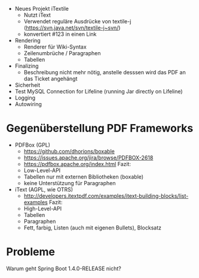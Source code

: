 - Neues Projekt iTextile
    * Nutzt iText
    * Verwendet reguläre Ausdrücke von textile-j (https://svn.java.net/svn/textile-j~svn/)
    * konvertiert #123 in einen Link
- Rendering
    * Renderer für Wiki-Syntax
    * Zeilenumbrüche / Paragraphen
    * Tabellen
- Finalizing
    * Beschreibung nicht mehr nötig, anstelle desssen wird das PDF an das Ticket angehängt
- Sicherheit
- Test MySQL Connection for Lifeline (running Jar directly on Lifeline)
- Logging
- Autowiring

# Gegenüberstellung PDF Frameworks 
- PDFBox (GPL)
	* https://github.com/dhorions/boxable
	* https://issues.apache.org/jira/browse/PDFBOX-2618
	* https://pdfbox.apache.org/index.html
	Fazit:
	* Low-Level-API
	* Tabellen nur mit externen Bibliotheken (boxable)
	* keine Unterstützung für Paragraphen  
- iText (AGPL, wie OTRS)
	* http://developers.itextpdf.com/examples/itext-building-blocks/list-examples
	Fazit:
	* High-Level-API
	* Tabellen
	* Paragraphen
	* Fett, farbig, Listen (auch mit eigenen Bullets), Blocksatz

# Probleme
Warum geht Spring Boot 1.4.0-RELEASE nicht?
